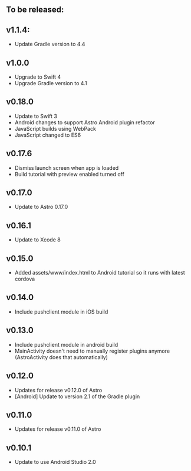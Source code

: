 ## To be released:

## v1.1.4:
- Update Gradle version to 4.4

## v1.0.0
- Upgrade to Swift 4
- Upgrade Gradle version to 4.1

## v0.18.0
- Update to Swift 3
- Android changes to support Astro Android plugin refactor
- JavaScript builds using WebPack
- JavaScript changed to ES6

## v0.17.6
- Dismiss launch screen when app is loaded
- Build tutorial with preview enabled turned off

## v0.17.0
- Update to Astro 0.17.0

## v0.16.1
- Update to Xcode 8

## v0.15.0
- Added assets/www/index.html to Android tutorial so it runs with latest cordova

## v0.14.0
- Include pushclient module in iOS build

## v0.13.0
- Include pushclient module in android build
- MainActivity doesn't need to manually register plugins anymore (AstroActivity does that automatically)

## v0.12.0
- Updates for release v0.12.0 of Astro
- [Android] Update to version 2.1 of the Gradle plugin

## v0.11.0
- Updates for release v0.11.0 of Astro

## v0.10.1
- Update to use Android Studio 2.0
